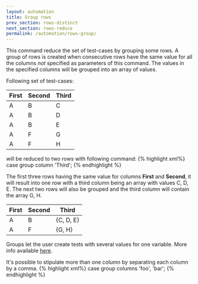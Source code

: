 ```yaml
---
layout: automation
title: Group rows
prev_section: rows-distinct
next_section: rows-reduce
permalink: /automation/rows-group/
---
```

This command reduce the set of test-cases by grouping some rows. A group of rows is created when consecutive rows have the same value for all the columns *not* specified as parameters of this command. The values in the specified columns will be grouped into an array of values.

Following set of test-cases:

|First|Second|Third
|-----|------|-----
| A | B | C
| A | B | D
| A | B | E
| A | F | G
| A | F | H

will be reduced to two rows with following command:
{% highlight xml%}
case group column 'Third';
{% endhighlight %}

The first three rows having the same value for columns **First** and **Second**, it will result into one row with a third column being an array with values C, D, E. The next two rows will also be grouped and the third column will contain the array G, H.

|First|Second|Third
|-----|------|-----
| A | B | {C, D, E}
| A | F | {G, H}

Groups let the user create tests with several values for one variable. More info available [here](../automation/generate-tests/#use-grouping-option).

It's possible to stipulate more than one column by separating each column by a comma.
{% highlight xml%}
case group columns 'foo', 'bar';
{% endhighlight %}
